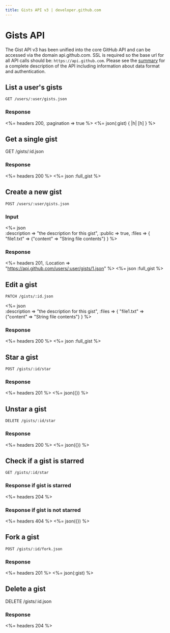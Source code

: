 ```yaml
---
title: Gists API v3 | developer.github.com
---
```


# Gists API

The Gist API v3 has been unified into the core GitHub API and can be
accessed via the domain api.github.com. SSL is required so the base url
for all API calls should be: `https://api.github.com`.
Please see the [summary](/v3/) for a complete description of the API
including information about data format and authentication.

## List a user's gists

    GET /users/:user/gists.json

### Response

<%= headers 200, :pagination => true %>
<%= json(:gist) { |h| [h] } %>

## Get a single gist

   GET /gists/:id.json

### Response

<%= headers 200 %>
<%= json :full_gist %>

## Create a new gist

    POST /users/:user/gists.json

### Input

<%= json \
  :description => "the description for this gist",
  :public      => true,
  :files => {
    "file1.txt" => {"content" => "String file contents"}
  } %>

### Response

<%= headers 201,
      :Location => "https://api.github.com/users/:user/gists/1.json" %>
<%= json :full_gist %>

## Edit a gist

    PATCH /gists/:id.json

<%= json \
  :description => "the description for this gist",
  :files => {
    "file1.txt" => {"content" => "String file contents"}
  } %>

### Response

<%= headers 200 %>
<%= json :full_gist %>

## Star a gist

    POST /gists/:id/star

### Response

<%= headers 201 %>
<%= json({}) %>

## Unstar a gist

    DELETE /gists/:id/star

### Response

<%= headers 200 %>
<%= json({}) %>

## Check if a gist is starred

    GET /gists/:id/star

### Response if gist is starred

<%= headers 204 %>

### Response if gist is not starred

<%= headers 404 %>
<%= json({}) %>

## Fork a gist

    POST /gists/:id/fork.json

### Response

<%= headers 201 %>
<%= json(:gist) %>

## Delete a gist

   DELETE /gists/:id.json

### Response

<%= headers 204 %>

